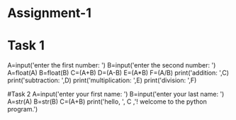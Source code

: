 # Assignment-1
# Task 1
   A=input('enter the first number: ')
   B=input('enter the second number: ')
   A=float(A)
   B=float(B)
   C=(A+B)
   D=(A-B)
   E=(A*B)
   F=(A/B)
   print('addition: ',C)
   print('subtraction: ',D)
   print('multiplication: ',E)
   print('division: ',F)
   
#Task 2
   A=input('enter your first name: ')
   B=input('enter your last name: ')
   A=str(A)
   B=str(B)
  C=(A+B)
  print('hello, ', C ,'! welcome to the python program.')
